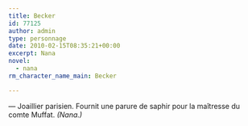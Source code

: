 ```yaml
---
title: Becker
id: 77125
author: admin
type: personnage
date: 2010-02-15T08:35:21+00:00
excerpt: Nana
novel:
  - nana
rm_character_name_main: Becker

---
```

— Joaillier parisien. Fournit une parure de saphir pour la maîtresse du comte Muffat. _(Nana.)_